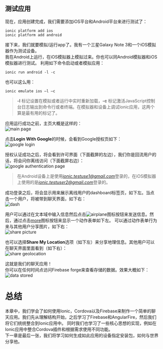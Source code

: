 ## 测试应用
现在，应用创建完成，我们需要添加iOS平台和Android平台来进行测试了：
```
ionic platform add ios
ionic platform add android
```
接下来，我们就要模拟/运行app了。我有一个三星Galaxy Note 3和一个iOS模拟器作为测试设备。  
我在Android上运行，在iOS模拟器上模拟过来。你也可以同Android模拟器和iOS模拟器进行测试。
利用如下命令启动或者模拟应用：
```
ionic run android -l -c
```
也可以这么用：
```
ionic emulate ios –l –c
```
> **-l** 标记设置在模拟或者运行中实时重新加载，**-c** 标记激活JavaScript控制台日志输出到命令行或者终端。在模拟器和设备上调试Ionic应用，这两个算是最有用的标记了。

应用运行成功之前，主页大概是这样的：  
![main page](imgs/chapter-8-5.png 'main page')
  
点击**Login With Google**的时候，会看到Google授权页如下：  
![google login](imgs/chapter-8-6.png 'google login')
  
授权认证成功之后，将会看到许可界面（下面截屏的左边），我们你是回流用户的话，将会问你离线访问（下面截屏右边）：  
![google authentication page](imgs/chapter-8-7.png 'google authentication page')
  
> 在Android设备上是使用*ionic.testuse1@gmail.com*登录的，在iOS模拟器上使用的是*ionic.testuser2@gmail.com*登录的。

成功登录之后，将会显示用来展示离线用户的dashboard标签页，如下左。当点击一个用户，将被带到聊天界面，如下右：  
![dash](imgs/chapter-8-8.png 'dash')
  
用户可以通过在文本域中输入信息然后点击![airplane](imgs/chapter-8-9.png 'airplane')图标按钮来发送信息。然后，通过点击[more](imgs/chapter-8-10.png 'more')图标按钮来显示一个动作表单如下左。
可以通过动作表单行为来与其他用户分享图片，如下右：  
![share picture](imgs/chapter-8-11.png 'share picture')
  
也可以选择**Share My Location**选项（如下左）来分享地理信息。其他用户可以在聊天界面里面看到（如下右）：  
![share geolocation](imgs/chapter-8-12.png 'share geolocation')
  
这就是我们的聊天应用！  
你可以在任何时间点访问Firebase forge来查看存储的数据。效果大概如下：  
![data stored](imgs/chapter-8-13.png 'data stored')

# 总结
本章中，我们学会了如何使用Ionic，Cordova以及Firebase来制作一个简单的聊天应用。我们先从理解结构开始，之后学习了Firebase和AngularFire，然后我们将它们统统整合到Ionic应用中。
同时我们也学习了一些核心思想的实现，例如在Ionic应用中整合Cordova插件和根据需求使用不同功能。  
下一章是最后一张，我们将学习如何生成如此应用的设备指定安装包，如何与世界分享他。